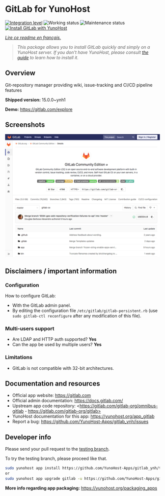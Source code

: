<!--
N.B.: This README was automatically generated by https://github.com/YunoHost/apps/tree/master/tools/README-generator
It shall NOT be edited by hand.
-->

# GitLab for YunoHost

[![Integration level](https://dash.yunohost.org/integration/gitlab.svg)](https://dash.yunohost.org/appci/app/gitlab) ![Working status](https://ci-apps.yunohost.org/ci/badges/gitlab.status.svg) ![Maintenance status](https://ci-apps.yunohost.org/ci/badges/gitlab.maintain.svg)  
[![Install GitLab with YunoHost](https://install-app.yunohost.org/install-with-yunohost.svg)](https://install-app.yunohost.org/?app=gitlab)

*[Lire ce readme en français.](./README_fr.md)*

> *This package allows you to install GitLab quickly and simply on a YunoHost server.
If you don't have YunoHost, please consult [the guide](https://yunohost.org/#/install) to learn how to install it.*

## Overview

Git-repository manager providing wiki, issue-tracking and CI/CD pipeline features

**Shipped version:** 15.0.0~ynh1

**Demo:** https://gitlab.com/explore

## Screenshots

![Screenshot of GitLab](./doc/screenshots/GitLab_running_11.0_(2018-07).png)

## Disclaimers / important information

### Configuration

How to configure GitLab: 

- With the GitLab admin panel.
- By editing the configuration file `/etc/gitlab/gitlab-persistent.rb` (use `sudo gitlab-ctl reconfigure` after any modification of this file).

### Multi-users support

* Are LDAP and HTTP auth supported? **Yes**
* Can the app be used by multiple users? **Yes**

### Limitations

* GitLab is not compatible with 32-bit architectures.

## Documentation and resources

* Official app website: <https://gitlab.com>
* Official admin documentation: <https://docs.gitlab.com/>
* Upstream app code repository: <https://gitlab.com/gitlab-org/omnibus-gitlab - https://gitlab.com/gitlab-org/gitlab>
* YunoHost documentation for this app: <https://yunohost.org/app_gitlab>
* Report a bug: <https://github.com/YunoHost-Apps/gitlab_ynh/issues>

## Developer info

Please send your pull request to the [testing branch](https://github.com/YunoHost-Apps/gitlab_ynh/tree/testing).

To try the testing branch, please proceed like that.

``` bash
sudo yunohost app install https://github.com/YunoHost-Apps/gitlab_ynh/tree/testing --debug
or
sudo yunohost app upgrade gitlab -u https://github.com/YunoHost-Apps/gitlab_ynh/tree/testing --debug
```

**More info regarding app packaging:** <https://yunohost.org/packaging_apps>

